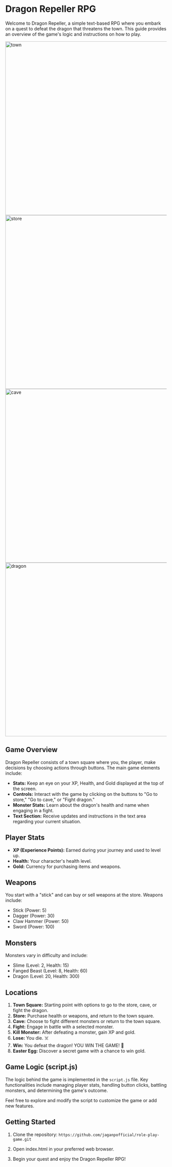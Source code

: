 # Dragon Repeller RPG

Welcome to Dragon Repeller, a simple text-based RPG where you embark on a quest to defeat the dragon that threatens the town. This guide provides an overview of the game's logic and instructions on how to play.

<img width="540" alt="town" src="https://github.com/Erikote04/Role-Playing-Game/assets/126704751/2bf4b6b8-6cad-451d-9959-a64d02e391ab">
<img width="540" alt="store" src="https://github.com/Erikote04/Role-Playing-Game/assets/126704751/44e35c3b-ab1a-455a-92d8-7bb6ebafdd51">
<img width="540" alt="cave" src="https://github.com/Erikote04/Role-Playing-Game/assets/126704751/b67fe94e-56e2-4e19-b00f-c699ce4c6acf">
<img width="540" alt="dragon" src="https://github.com/Erikote04/Role-Playing-Game/assets/126704751/49cf601b-1840-4ade-8417-b9c396576ee5">

## Game Overview

Dragon Repeller consists of a town square where you, the player, make decisions by choosing actions through buttons. The main game elements include:

- **Stats:** Keep an eye on your XP, Health, and Gold displayed at the top of the screen.
- **Controls:** Interact with the game by clicking on the buttons to "Go to store," "Go to cave," or "Fight dragon."
- **Monster Stats:** Learn about the dragon's health and name when engaging in a fight.
- **Text Section:** Receive updates and instructions in the text area regarding your current situation.

## Player Stats

- **XP (Experience Points):** Earned during your journey and used to level up.
- **Health:** Your character's health level.
- **Gold:** Currency for purchasing items and weapons.

## Weapons

You start with a "stick" and can buy or sell weapons at the store. Weapons include:
- Stick (Power: 5)
- Dagger (Power: 30)
- Claw Hammer (Power: 50)
- Sword (Power: 100)

## Monsters

Monsters vary in difficulty and include:
- Slime (Level: 2, Health: 15)
- Fanged Beast (Level: 8, Health: 60)
- Dragon (Level: 20, Health: 300)

## Locations

1. **Town Square:** Starting point with options to go to the store, cave, or fight the dragon.
2. **Store:** Purchase health or weapons, and return to the town square.
3. **Cave:** Choose to fight different monsters or return to the town square.
4. **Fight:** Engage in battle with a selected monster.
5. **Kill Monster:** After defeating a monster, gain XP and gold.
6. **Lose:** You die. ☠️
7. **Win:** You defeat the dragon! YOU WIN THE GAME! 🎉
8. **Easter Egg:** Discover a secret game with a chance to win gold.

## Game Logic (script.js)

The logic behind the game is implemented in the `script.js` file. Key functionalities include managing player stats, handling button clicks, battling monsters, and determining the game's outcome.

Feel free to explore and modify the script to customize the game or add new features.

## Getting Started

1. Clone the repository:
   `https://github.com/jaganpofficial/role-play-game.git`
  
2. Open index.html in your preferred web browser.

3. Begin your quest and enjoy the Dragon Repeller RPG!
